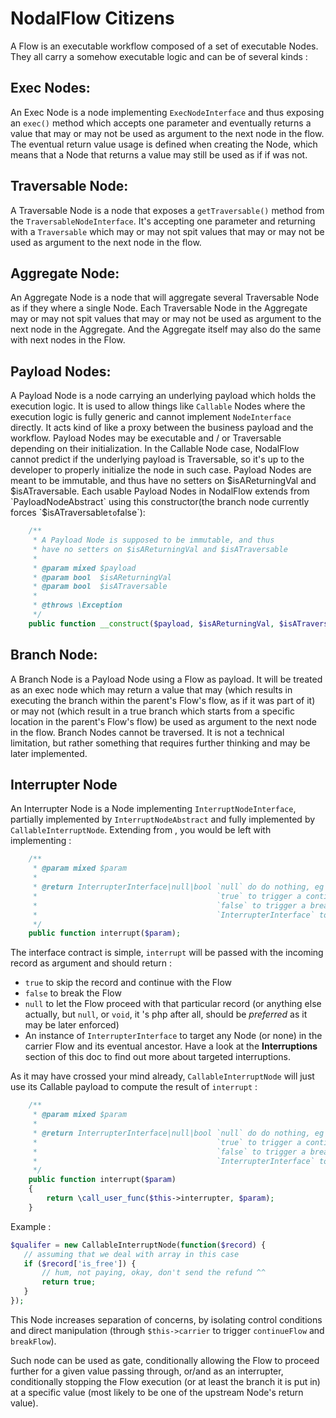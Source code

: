 # NodalFlow Citizens

A Flow is an executable workflow composed of a set of executable Nodes. They all carry a somehow executable logic and can be of several kinds :

## Exec Nodes:

An Exec Node is a node implementing `ExecNodeInterface` and thus exposing an `exec()` method which accepts one parameter and eventually returns a value that may or may not be used as argument to the next node in the flow. The eventual return value usage is defined when creating the Node, which means that a Node that returns a value may still be used as if if was not.

## Traversable Node:

A Traversable Node is a node that exposes a `getTraversable()` method from the `TraversableNodeInterface`. It's accepting one parameter and returning with a `Traversable` which may or may not spit values that may or may not be used as argument to the next node in the flow.

## Aggregate Node:

An Aggregate Node is a node that will aggregate several Traversable Node as if they where a single Node. Each Traversable Node in the Aggregate may or may not spit values that may or may not be used as argument to the next node in the Aggregate. And the Aggregate itself may also do the same with next nodes in the Flow.

## Payload Nodes:

A Payload Node is a node carrying an underlying payload which holds the execution logic. It is used to allow things like `Callable` Nodes where the execution logic is fully generic and cannot implement `NodeInterface` directly. It acts kind of like a proxy between the business payload and the workflow. Payload Nodes may be executable and / or Traversable depending on their initialization. In the Callable Node case, NodalFlow cannot predict if the underlying payload is Traversable, so it's up to the developer to properly initialize the node in such case.
Payload Nodes are meant to be immutable, and thus have no setters on $isAReturningVal and $isATraversable. Each usable Payload Nodes in NodalFlow extends from `PayloadNodeAbstract` using this constructor(the branch node currently forces `$isATraversable` to `false`):

```php
    /**
     * A Payload Node is supposed to be immutable, and thus
     * have no setters on $isAReturningVal and $isATraversable
     *
     * @param mixed $payload
     * @param bool  $isAReturningVal
     * @param bool  $isATraversable
     *
     * @throws \Exception
     */
    public function __construct($payload, $isAReturningVal, $isATraversable = false);
```

## Branch Node:

A Branch Node is a Payload Node using a Flow as payload. It will be treated as an exec node which may return a value that may (which results in executing the branch within the parent's Flow's flow, as if it was part of it) or may not (which result in a true branch which starts from a specific location in the parent's Flow's flow) be used as argument to the next node in the flow.
Branch Nodes cannot be traversed. It is not a technical limitation, but rather something that requires further thinking and may be later implemented.

## Interrupter Node

An Interrupter Node is a Node implementing `InterruptNodeInterface`, partially implemented by `InterruptNodeAbstract` and fully implemented by `CallableInterruptNode`. Extending from , you would be left with implementing :

```php
    /**
     * @param mixed $param
     *
     * @return InterrupterInterface|null|bool `null` do do nothing, eg let the Flow proceed untouched
     *                                        `true` to trigger a continue on the carrier Flow (not ancestors)
     *                                        `false` to trigger a break on the carrier Flow (not ancestors)
     *                                        `InterrupterInterface` to trigger an interrupt to propagate up to a target (which may be one ancestor)
     */
    public function interrupt($param);
```

The interface contract is simple, `interrupt` will be passed with the incoming record as argument and should return :
- `true` to skip the record and continue with the Flow
- `false` to break the Flow
- `null` to let the Flow proceed with that particular record (or anything else actually, but `null`, or `void`, it 's php after all, should be _preferred_ as it may be later enforced)
- An instance of `InterrupterInterface` to target any Node (or none) in the carrier Flow and its eventual ancestor. Have a look at the **Interruptions** section of this doc to find out more about targeted interruptions.
 
 As it may have crossed your mind already, `CallableInterruptNode` will just use its Callable payload to compute the result of `interrupt` :
 
 ```php
     /**
      * @param mixed $param
      *
      * @return InterrupterInterface|null|bool `null` do do nothing, eg let the Flow proceed untouched
      *                                        `true` to trigger a continue on the carrier Flow (not ancestors)
      *                                        `false` to trigger a break on the carrier Flow (not ancestors)
      *                                        `InterrupterInterface` to trigger an interrupt to propagate up to a target (which may be one ancestor)
      */
     public function interrupt($param)
     {
         return \call_user_func($this->interrupter, $param);
     }
 ```
 
 Example :
 
 ```php
 $qualifer = new CallableInterruptNode(function($record) {
    // assuming that we deal with array in this case
    if ($record['is_free']) {
        // hum, not paying, okay, don't send the refund ^^
        return true;
    }
 });
 ```
 
This Node increases separation of concerns, by isolating control conditions and direct manipulation (through `$this->carrier` to trigger `continueFlow` and `breakFlow`). 

Such node can be used as gate, conditionally allowing the Flow to proceed further for a given value passing through, or/and as an interrupter, conditionally stopping the Flow execution (or at least the branch it is put in) at a specific value (most likely to be one of the upstream Node's return value).
